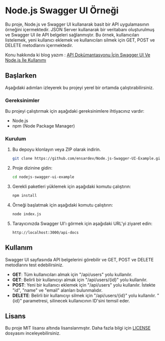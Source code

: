 # Node.js Swagger UI Örneği
Bu proje, Node.js ve Swagger UI kullanarak basit bir API uygulamasının örneğini içermektedir. JSON Server kullanarak bir veritabanı oluşturulmuş ve Swagger UI ile API belgeleri sağlanmıştır. Bu örnek, kullanıcıları listelemek, yeni kullanıcı eklemek ve kullanıcıları silmek için GET, POST ve DELETE metodlarını içermektedir.

Konu hakkında ki blog yazım : [API Dokümantasyonu İçin Swagger UI Ve Node.js İle Kullanımı](https://ensar.dev/API-Dokumantasyonu-Icin-Swagger-UI)

## Başlarken
Aşağıdaki adımları izleyerek bu projeyi yerel bir ortamda çalıştırabilirsiniz.

### Gereksinimler
Bu projeyi çalıştırmak için aşağıdaki gereksinimlere ihtiyacınız vardır:

- Node.js
- npm (Node Package Manager)

### Kurulum

1. Bu depoyu klonlayın veya ZIP olarak indirin.
	
	```bash
	git clone https://github.com/ensardev/Node.js-Swagger-UI-Example.git
	```

2. Proje dizinine gidin:

	  ```bash
   cd nodejs-swagger-ui-example
   ```

3. Gerekli paketleri yüklemek için aşağıdaki komutu çalıştırın:

	  ```bash
   npm install
   ```

4. Örneği başlatmak için aşağıdaki komutu çalıştırın:

   ```bash
   node index.js
   ```

6. Tarayıcınızda Swagger UI'ı görmek için aşağıdaki URL'yi ziyaret edin:

   ```
   http://localhost:3000/api-docs
   ```

## Kullanım

Swagger UI sayfasında API belgelerini görebilir ve GET, POST ve DELETE metodlarını test edebilirsiniz.

- **GET**: Tüm kullanıcıları almak için "/api/users" yolu kullanılır.
- **GET**: Belirli bir kullanıcıyı almak için "/api/users/{id}" yolu kullanılır.
- **POST**: Yeni bir kullanıcı eklemek için "/api/users" yolu kullanılır. İstekte "id", "name" ve "email" alanları bulunmalıdır.
- **DELETE**: Belirli bir kullanıcıyı silmek için "/api/users/{id}" yolu kullanılır. "{id}" parametresi, silinecek kullanıcının ID'sini temsil eder.

## Lisans
Bu proje MIT lisansı altında lisanslanmıştır. Daha fazla bilgi için [LICENSE](LICENSE) dosyasını inceleyebilirsiniz.
